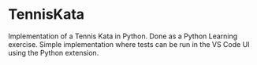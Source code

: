 # TennisKata
Implementation of a Tennis Kata in Python.
Done as a Python Learning exercise. 
Simple implementation where tests can be run in the VS Code UI using the Python extension.
